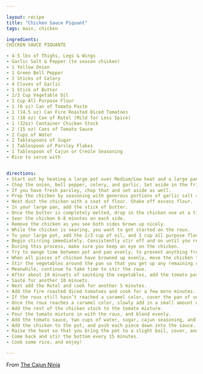 ```yaml
---

layout: recipe
title: "Chicken Sauce Piquant"
tags: main, chicken

ingredients:
CHICKEN SAUCE PIQUANTE

- 4-5 lbs of Thighs, Legs & Wings
- Garlic Salt & Pepper (to season chicken)
- 1 Yellow Onion
- 1 Green Bell Pepper
- 2 Sticks of Celery
- 4 Cloves of Garlic
- 1 Stick of Butter
- 2/3 Cup Vegetable Oil
- 1 Cup All Purpose Flour
- 1 (6 oz) Can of Tomato Paste
- 1 (14.5 oz) Can Fire Roasted Diced Tomatoes
- 1 (10 oz) Can of Rotel (Mild for Less Spice)
- 1 (32oz) Container Chicken Stock
- 2 (15 oz) Cans of Tomato Sauce
- 2 Cups of Water
- 2 Tablespoons of Sugar
- 1 Tablespoon of Parsley Flakes
- 1 Tablespoon of Cajun or Creole Seasoning
- Rice to serve with


directions:
- Start out by heating a large pot over Medium/Low heat and a large pan over Medium heat.
- Chop the onion, bell pepper, celery, and garlic. Set aside in the fridge.
- If you have fresh parsley, chop that and set aside as well.
- Prep the chicken by seasoning with generous portions of garlic salt and black pepper.
- Next dust the chicken with a coat of flour. Shake off excess flour.
- In your large pan, add the stick of butter.
- Once the butter is completely melted, drop in the chicken one at a time.
- Sear the chicken 6-8 minutes on each side.
- Remove the chicken as you see both sides brown up nicely.
- While the chicken is searing, you want to get started on the roux.
- To your large pot, add the 2/3 cup of oil, and 1 cup all purpose flour.
- Begin stirring immediately. Consistently stir off and on until you reach a brown caramel-like color.
- During this process, make sure you keep an eye on the chicken.
- Try to mange time between pot and pan evenly, to prevent anything from burning.
- When all pieces of chicken have browned up evenly, move the chicken to a bowl, and add the chopped vegetables into the large pan.
- Stir the vegetables around the pan so that you get up any remaining drippings that were leftover from the chicken.
- Meanwhile, continue to take time to stir the roux.
- After about 10 minuets of sautéing the vegetables, add the tomato paste.
- Sauté for another 10 minuets.
- Next add the Rotel and cook for another 5 minutes.
- Add the fire roasted diced tomatoes and cook for a few more minutes.
- If the roux still hasn’t reached a caramel color, cover the pan of vegetables, lower to a simmering heat, and just come back to it every so often as you continue to cook the roux.
- Once the roux reaches a caramel color, slowly add in a small amount of the chicken stock. Stir until you reach a creamy mixture.
- Add the rest of the chicken stock to the tomato mixture.
- Pour the tomato mixture in with the roux, and blend evenly.
- Add the tomato sauce, two cups of water, sugar, cajun seasoning, and chopped parsley to the pot. Mix well
- Add the chicken to the pot, and push each piece down into the sauce. Pour in any remaining juices from the bowl the chicken was in.
- Raise the heat so that you bring the pot to a slight boil, cover, and let simmer for 2 hours.
- Come back and stir the bottom every 15 minutes.
- Cook some rice, and enjoy!

---
```

From [The Cajun Ninja](https://www.youtube.com/watch?v=vu2D75HlJF0)
